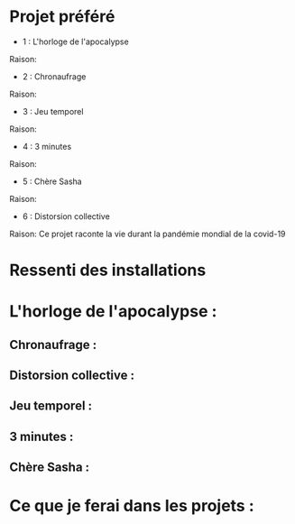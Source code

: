 # Projet préféré
- 1 : L'horloge de l'apocalypse

Raison:


- 2 : Chronaufrage

Raison:


- 3 : Jeu temporel

Raison:


- 4 : 3 minutes

Raison:

- 5 : Chère Sasha

Raison:

- 6 : Distorsion collective

Raison:
Ce projet raconte la vie durant la pandémie mondial de la covid-19



# Ressenti des installations
# L'horloge de l'apocalypse :

## Chronaufrage :

## Distorsion collective :

## Jeu temporel :

## 3 minutes :

## Chère Sasha :

# Ce que je ferai dans les projets :
